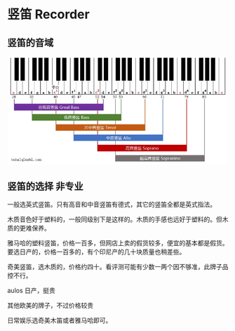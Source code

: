# 竖笛 Recorder

## 竖笛的音域

![竖笛的音域](竖笛/image.png)

## 竖笛的选择 非专业

一般选英式竖笛。只有高音和中音竖笛有德式，其它的竖笛全都是英式指法。

木质音色好于塑料的，一般同级别下是这样的。木质的手感也远好于塑料的。但木质的更难保养。

雅马哈的塑料竖笛，价格一百多，但网店上卖的假货较多，便宜的基本都是假货。要选日产的，价格一百多的，有个印尼产的几十块质量也稍差些。

奇美竖笛，选木质的，价格约四十。看评测可能有少数一两个因不够准，此牌子品控不行。

aulos 日产，挺贵

其他欧美的牌子，不过价格较贵

日常娱乐选奇美木笛或者雅马哈即可。
